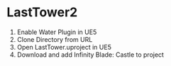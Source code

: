 # LastTower2

1. Enable Water Plugin in UE5
2. Clone Directory from URL
3. Open LastTower.uproject in UE5
4. Download and add Infinity Blade: Castle to project
